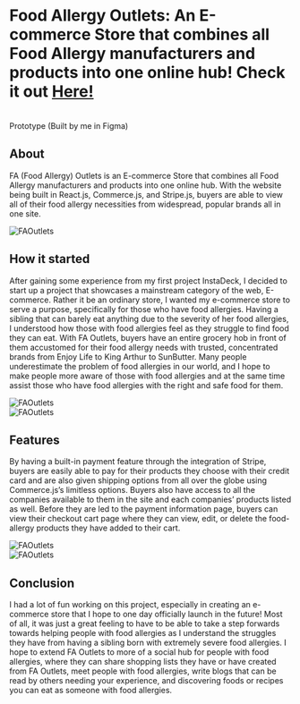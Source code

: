 # Food Allergy Outlets: An E-commerce Store that combines all Food Allergy manufacturers and products into one online hub! Check it out [Here!](faoutlets.netlify.app/)

<br />
Prototype (Built by me in Figma)
<br />

## About 
<p>FA (Food Allergy) Outlets is an E-commerce Store that combines all Food Allergy manufacturers and products into one online hub. With the website being built in React.js, Commerce.js, and Stripe.js, buyers are able to view all of their food allergy necessities from widespread, popular brands all in one site. </p>

![FAOutlets](https://github.com/juliuscecilia33/FAOutlets/blob/main/public/images/LandingPagePrototype.png)
<br />

## How it started
<p>After gaining some experience from my first project InstaDeck, I decided to start up a project that showcases a mainstream category of the web, E-commerce. Rather it be an ordinary store, I wanted my e-commerce store to serve a purpose, specifically for those who have food allergies. Having a sibling that can barely eat anything due to the severity of her food allergies, I understood how those with food allergies feel as they struggle to find food they can eat. With FA Outlets, buyers have an entire grocery hob in front of them accustomed for their food allergy needs with trusted, concentrated brands from Enjoy Life to King Arthur to SunButter. Many people underestimate the problem of food allergies in our world, and I hope to make people more aware of those with food allergies and at the same time assist those who have food allergies with the right and safe food for them. </p>

![FAOutlets](https://github.com/juliuscecilia33/FAOutlets/blob/main/public/images/Shop%20Page.png)
<br />
![FAOutlets](https://github.com/juliuscecilia33/FAOutlets/blob/main/public/images/Product%20Page.png)
<br />

## Features
<p>By having a built-in payment feature through the integration of Stripe, buyers are easily able to pay for their products they choose with their credit card and are also given shipping options from all over the globe using Commerce.js’s limitless options. Buyers also have access to all the companies available to them in the site and each companies’ products listed as well. Before they are led to the payment information page, buyers can view their checkout cart page where they can view, edit, or delete the food-allergy products they have added to their cart. </p>

![FAOutlets](https://github.com/juliuscecilia33/FAOutlets/blob/main/public/images/Cart%20Page.png)
<br />
![FAOutlets](https://github.com/juliuscecilia33/FAOutlets/blob/main/public/images/Contact%20Page.png)
<br />


## Conclusion
<p>I had a lot of fun working on this project, especially in creating an e-commerce store that I hope to one day officially launch in the future! Most of all, it was just a great feeling to have to be able to take a step forwards towards helping people with food allergies as I understand the struggles they have from having a sibling born with extremely severe food allergies. I hope to extend FA Outlets to more of a social hub for people with food allergies, where they can share shopping lists they have or have created from FA Outlets, meet people with food allergies, write blogs that can be read by others needing your experience, and discovering foods or recipes you can eat as someone with food allergies. </p>

